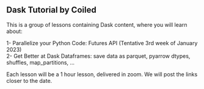 ## Dask Tutorial by Coiled

This is a group of lessons containing Dask content, where you will learn about:

1- Parallelize your Python Code: Futures API (Tentative 3rd week of January 2023)  
2- Get Better at Dask Dataframes: save data as parquet, pyarrow dtypes, shuffles, map_partitions, ...  

Each lesson will be a 1 hour lesson, delivered in zoom. We will post the links closer to the date.
